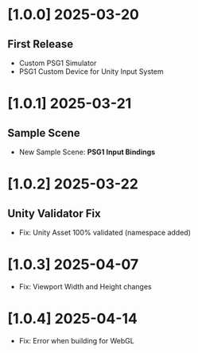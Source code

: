 
# [1.0.0] 2025-03-20

## First Release

- Custom PSG1 Simulator
- PSG1 Custom Device for Unity Input System

# [1.0.1] 2025-03-21

## Sample Scene

- New Sample Scene: **PSG1 Input Bindings**

# [1.0.2] 2025-03-22

## Unity Validator Fix

- Fix: Unity Asset 100% validated (namespace added)

# [1.0.3] 2025-04-07

- Fix: Viewport Width and Height changes

# [1.0.4] 2025-04-14

- Fix: Error when building for WebGL
